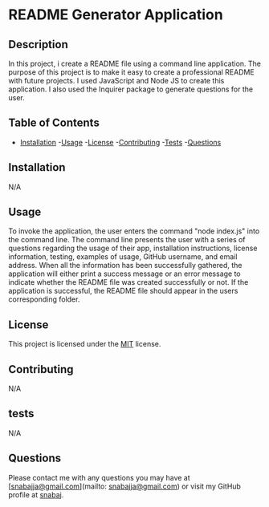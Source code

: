 # README Generator Application

## Description

In this project, i create a README file using a command line application. The purpose of this project is to make it easy to create a professional README with future projects. I used JavaScript and Node JS to create this application. I also used the Inquirer package to generate questions for the user.

## Table of Contents
- [Installation](#installlation)
-[Usage](#usage)
-[License](#license)
-[Contributing](#contributing)
-[Tests](#tests)
-[Questions](#questions)

## Installation

N/A

## Usage

To invoke the application, the user enters the command "node index.js" into the command line. The command line presents the user with a series of questions regarding the usage of their app, installation instructions, license information, testing, examples of usage, GitHub username, and email address. When all the information has been successfully gathered, the application will either print a success message or an error message to indicate whether the README file was created successfully or not. If the application is successful, the README file should appear in the users corresponding folder.

## License
This project is licensed under the [MIT](https://opensource.org/licenses/MIT) license.

## Contributing

N/A

## tests

N/A

## Questions
Please contact me with any questions you may have at [snabajja@gmail.com](mailto: snabajja@gmail.com) or visit my GitHub profile at [snabaj](https://github.com/snabaj).

